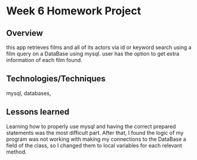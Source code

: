 # Week 6 Homework Project

## Overview
this app retrieves films and all of its actors via id or keyword search using a film query on a DataBase using mysql. user has the option to get extra information of each film found.

## Technologies/Techniques
mysql, databases,  

## Lessons learned
Learning how to properly use mysql and having the correct prepared statements was the most difficult part. After that, I found the logic of my program was not working with making my connections to the DataBase a field of the class, so I changed them to local variables for each relevant method.
